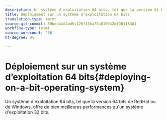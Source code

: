 ```yaml
---
description: Un système d'exploitation 64 bits, tel que la version 64 bits de RedHat ou de Windows, offre de bien meilleures performances qu'un système d'exploitation 32 bits.
title: Déploiement sur un système d’exploitation 64 bits
translation-type: tm+mt
source-git-commit: 89bdda1d4bd5c126f19ba75a819942df901183d1
workflow-type: tm+mt
source-wordcount: '56'
ht-degree: 0%

---
```



# Déploiement sur un système d’exploitation 64 bits{#deploying-on-a-bit-operating-system}

Un système d&#39;exploitation 64 bits, tel que la version 64 bits de RedHat ou de Windows, offre de bien meilleures performances qu&#39;un système d&#39;exploitation 32 bits.

